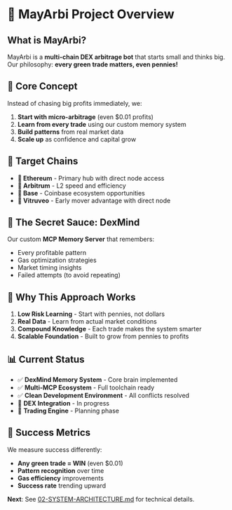 # 🎯 MayArbi Project Overview

## What is MayArbi?

MayArbi is a **multi-chain DEX arbitrage bot** that starts small and thinks big. Our philosophy: **every green trade matters, even pennies!**

## 🌟 Core Concept

Instead of chasing big profits immediately, we:
1. **Start with micro-arbitrage** (even $0.01 profits)
2. **Learn from every trade** using our custom memory system
3. **Build patterns** from real market data
4. **Scale up** as confidence and capital grow

## 🎯 Target Chains

- **🔷 Ethereum** - Primary hub with direct node access
- **🔺 Arbitrum** - L2 speed and efficiency
- **🔵 Base** - Coinbase ecosystem opportunities  
- **💎 Vitruveo** - Early mover advantage with direct node

## 🧠 The Secret Sauce: DexMind

Our custom **MCP Memory Server** that remembers:
- Every profitable pattern
- Gas optimization strategies
- Market timing insights
- Failed attempts (to avoid repeating)

## 🚀 Why This Approach Works

1. **Low Risk Learning** - Start with pennies, not dollars
2. **Real Data** - Learn from actual market conditions
3. **Compound Knowledge** - Each trade makes the system smarter
4. **Scalable Foundation** - Built to grow from pennies to profits

## 📊 Current Status

- ✅ **DexMind Memory System** - Core brain implemented
- ✅ **Multi-MCP Ecosystem** - Full toolchain ready
- ✅ **Clean Development Environment** - All conflicts resolved
- 🚧 **DEX Integration** - In progress
- 🚧 **Trading Engine** - Planning phase

## 🎯 Success Metrics

We measure success differently:
- **Any green trade = WIN** (even $0.01)
- **Pattern recognition** over time
- **Gas efficiency** improvements
- **Success rate** trending upward

**Next**: See [02-SYSTEM-ARCHITECTURE.md](02-SYSTEM-ARCHITECTURE.md) for technical details.
